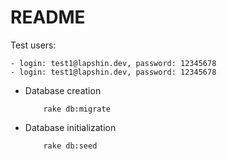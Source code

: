 # README
Test users:

    - login: test1@lapshin.dev, password: 12345678
    - login: test1@lapshin.dev, password: 12345678

* Database creation
    ```shell
        rake db:migrate
    ```
* Database initialization
    ```shell
        rake db:seed
    ```